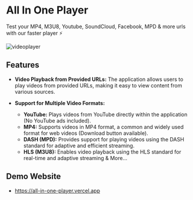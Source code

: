 # All In One Player
Test your MP4, M3U8, Youtube, SoundCloud, Facebook, MPD & more urls with our faster player ⚡

![videoplayer](https://i.ibb.co/zfnSYxs/Screenshot-2024-05-27-115623.png)

## Features

- **Video Playback from Provided URLs:** The application allows users to play videos from provided URLs, making it easy to view content from various sources.

- **Support for Multiple Video Formats:**
  - **YouTube:** Plays videos from YouTube directly within the application (No YouTube ads included).
  - **MP4:** Supports videos in MP4 format, a common and widely used format for web videos (Download button available).
  - **DASH (MPD):** Provides support for playing videos using the DASH standard for adaptive and efficient streaming.
  - **HLS (M3U8):** Enables video playback using the HLS standard for real-time and adaptive streaming & More...


## Demo Website

- https://all-in-one-player.vercel.app